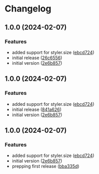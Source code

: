 # Changelog

## 1.0.0 (2024-02-07)


### Features

* added support for styler.size ([ebcd724](https://github.com/folke/lovelace-styler/commit/ebcd72488eca3bd8371de491720f38a41890dee5))
* initial release ([26c6556](https://github.com/folke/lovelace-styler/commit/26c65562b30546455a8b5ec7ab78dce771bbfdfe))
* initial version ([2e6b857](https://github.com/folke/lovelace-styler/commit/2e6b857cba288d1c0c389954ceff684a80e13ef1))

## 1.0.0 (2024-02-07)


### Features

* added support for styler.size ([ebcd724](https://github.com/folke/lovelace-styler/commit/ebcd72488eca3bd8371de491720f38a41890dee5))
* initial release ([841a626](https://github.com/folke/lovelace-styler/commit/841a626512ff20ceb4f0679e7365e60dcd110889))
* initial version ([2e6b857](https://github.com/folke/lovelace-styler/commit/2e6b857cba288d1c0c389954ceff684a80e13ef1))

## 1.0.0 (2024-02-07)


### Features

* added support for styler.size ([ebcd724](https://github.com/folke/lovelace-styler/commit/ebcd72488eca3bd8371de491720f38a41890dee5))
* initial version ([2e6b857](https://github.com/folke/lovelace-styler/commit/2e6b857cba288d1c0c389954ceff684a80e13ef1))
* prepping first release ([bba335d](https://github.com/folke/lovelace-styler/commit/bba335d1ae4f90104ac3246fa5c27c9dd482d5e6))
